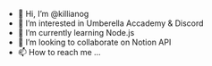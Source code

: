 - 👋 Hi, I’m @killianog
- 👀 I’m interested in Umberella Accademy & Discord
- 🌱 I’m currently learning Node.js
- 💞️ I’m looking to collaborate on Notion API
- 📫 How to reach me ...

<!---
killianog/killianog is a ✨ special ✨ repository because its `README.md` (this file) appears on your GitHub profile.
You can click the Preview link to take a look at your changes.
--->
